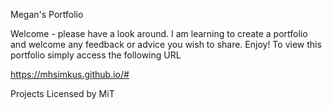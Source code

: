 Megan's Portfolio

Welcome - please have a look around.  I am learning to create a portfolio and welcome any feedback or advice you wish to share.  Enjoy! 
To view this portfolio simply access the following URL

https://mhsimkus.github.io/#

Projects Licensed by MiT 
